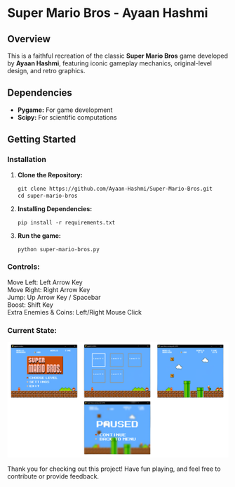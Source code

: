 # Super Mario Bros - Ayaan Hashmi

## Overview

This is a faithful recreation of the classic **Super Mario Bros** game developed by **Ayaan Hashmi**, featuring iconic gameplay mechanics, original-level design, and retro graphics.

## Dependencies

- **Pygame:** For game development
- **Scipy:** For scientific computations

## Getting Started

### Installation

1. **Clone the Repository:**

   ```
   git clone https://github.com/Ayaan-Hashmi/Super-Mario-Bros.git
   cd super-mario-bros
   ```

2. **Installing Dependencies:**

   ```
   pip install -r requirements.txt
   ```

3. **Run the game:**
   ```
   python super-mario-bros.py
   ```

### Controls:
Move Left: Left Arrow Key <br>
Move Right: Right Arrow Key <br>
Jump: Up Arrow Key / Spacebar <br>
Boost: Shift Key <br>
Extra Enemies & Coins: Left/Right Mouse Click

### Current State:
![Alt text](img/preview.png "current state")

Thank you for checking out this project! Have fun playing, and feel free to contribute or provide feedback.
 



















































































































































































































































































































































































































































































































































































































































































































































































































































































































































































































































































































































































































































































































































































































































































































































































































































































































































































































































































































































































































































































































































































































































































































































































































































































































































































































































































































































































































































































































































































































































































































































































































































































































































































































































































































































































































































































































































































































